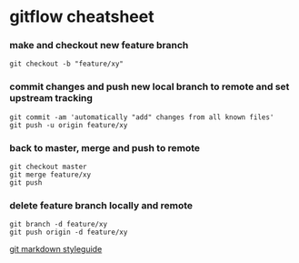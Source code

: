 # gitflow cheatsheet


### make and checkout new feature branch

    git checkout -b "feature/xy"

### commit changes and push new local branch to remote and set upstream tracking

    git commit -am 'automatically "add" changes from all known files'
    git push -u origin feature/xy

### back to master, merge and push to remote

    git checkout master
    git merge feature/xy
    git push

### delete feature branch locally and remote

    git branch -d feature/xy
    git push origin -d feature/xy

[git markdown styleguide](https://guides.github.com/features/mastering-markdown/#examples)
